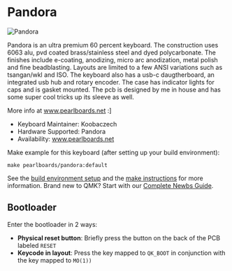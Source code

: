 # Pandora

![Pandora](https://i.imgur.com/fQRmwfOh.jpg)

Pandora is an ultra premium 60 percent keyboard. The construction uses 6063 alu, pvd coated brass/stainless steel and dyed polycarbonate. The finishes include e-coating, anodizing, micro arc anodization, metal polish and fine beadblasting. Layouts are limited to a few ANSI variations such as tsangan/wkl and ISO. The keyboard also has a usb-c daugtherboard, an integrated usb hub and rotary encoder. The case has indicator lights for caps and is gasket mounted. The pcb is designed by me in house and has some super cool tricks up its sleeve as well.

More info at www.pearlboards.net :]

* Keyboard Maintainer: Koobaczech
* Hardware Supported: Pandora
* Availability: www.pearlboards.net

Make example for this keyboard (after setting up your build environment):

    make pearlboards/pandora:default

See the [build environment setup](https://docs.qmk.fm/#/getting_started_build_tools) and the [make instructions](https://docs.qmk.fm/#/getting_started_make_guide) for more information. Brand new to QMK? Start with our [Complete Newbs Guide](https://docs.qmk.fm/#/newbs).

## Bootloader

Enter the bootloader in 2 ways:

* **Physical reset button**: Briefly press the button on the back of the PCB labeled `RESET`
* **Keycode in layout**: Press the key mapped to `QK_BOOT` in conjunction with the key mapped to `MO(1))` 
